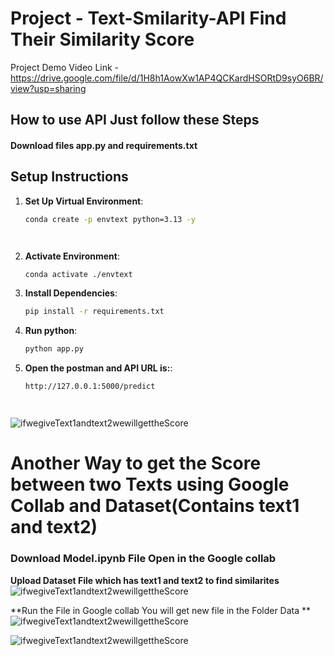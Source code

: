 # Project - Text-Smilarity-API Find Their Similarity Score
Project Demo Video Link - https://drive.google.com/file/d/1H8h1AowXw1AP4QCKardHSORtD9syO6BR/view?usp=sharing
## How to use API Just follow these Steps
 #### Download files app.py and requirements.txt
## Setup Instructions
1. **Set Up Virtual Environment**:
   ```bash
   conda create -p envtext python=3.13 -y

   


2. **Activate Environment**:
   ```bash
   conda activate ./envtext

3. **Install Dependencies**:
   ```bash
   pip install -r requirements.txt


3. **Run python**:
   ```bash
   python app.py


5. **Open the postman and API URL is:**:
   ```bash
   http://127.0.0.1:5000/predict




![ifwegiveText1andtext2wewillgettheScore](OutputTextScore.png)



# Another Way to get the Score between two Texts using Google Collab and Dataset(Contains text1 and text2) 

### Download Model.ipynb File Open in the Google collab

**Upload Dataset File which has text1 and text2 to find similarites**
![ifwegiveText1andtext2wewillgettheScore](uploaddatasetcsvfile.png)

**Run the File in Google collab You will get new file in the Folder Data **
![ifwegiveText1andtext2wewillgettheScore](usingdatasettesxtdatafindingscoreandformnewdataset.png)

![ifwegiveText1andtext2wewillgettheScore](newdatasetcontainsscoreoftwotext.png)
